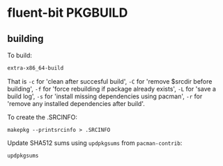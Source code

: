 # fluent-bit PKGBUILD

## building

To build:

```sh
extra-x86_64-build
```

That is `-c` for 'clean after succesful build', `-C` for 'remove $srcdir before
building', `-f` for 'force rebuilding if package already exists', `-L` for
'save a build log', `-s` for 'install missing dependencies using pacman', `-r`
for 'remove any installed dependencies after build'.

To create the .SRCINFO:

    makepkg --printsrcinfo > .SRCINFO

Update SHA512 sums using `updpkgsums` from `pacman-contrib`:

    updpkgsums
